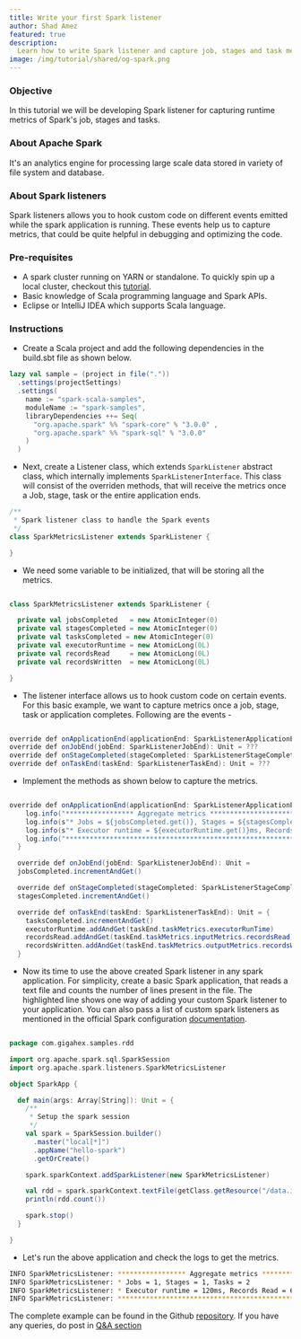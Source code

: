 ```yaml
---
title: Write your first Spark listener
author: Shad Amez
featured: true
description:
  Learn how to write Spark listener and capture job, stages and task metrics
image: /img/tutorial/shared/og-spark.png
---
```


### Objective

In this tutorial we will be developing Spark listener for capturing runtime
metrics of Spark's job, stages and tasks.

### About Apache Spark

It's an analytics engine for processing large scale data stored in variety of
file system and database.

### About Spark listeners

Spark listeners allows you to hook custom code on different events emitted while
the spark application is running. These events help us to capture metrics, that
could be quite helpful in debugging and optimizing the code.

### Pre-requisites

- A spark cluster running on YARN or standalone. To quickly spin up a local
  cluster, checkout this
  [tutorial](https://www.gigahex.com/tutorial/2021/06/30/setting-up-spark-cluster).
- Basic knowledge of Scala programming language and Spark APIs.
- Eclipse or IntelliJ IDEA which supports Scala language.

### Instructions

- Create a Scala project and add the following dependencies in the build.sbt
  file as shown below.

```scala title="build.sbt"
lazy val sample = (project in file("."))
  .settings(projectSettings)
  .settings(
    name := "spark-scala-samples",
    moduleName := "spark-samples",
    libraryDependencies ++= Seq(
      "org.apache.spark" %% "spark-core" % "3.0.0" ,
      "org.apache.spark" %% "spark-sql" % "3.0.0"
    )
  )
```

- Next, create a Listener class, which extends `SparkListener` abstract class,
  which internally implements `SparkListenerInterface`. This class will consist
  of the overriden methods, that will receive the metrics once a Job, stage,
  task or the entire application ends.

```scala title="src/org/apache/spark/listeners/SparkMetricsListener.scala"
/**
 * Spark listener class to handle the Spark events
 */
class SparkMetricsListener extends SparkListener {

}
```

- We need some variable to be initialized, that will be storing all the metrics.

```scala title="src/org/apache/spark/listeners/SparkMetricsListener.scala"

class SparkMetricsListener extends SparkListener {

  private val jobsCompleted   = new AtomicInteger(0)
  private val stagesCompleted = new AtomicInteger(0)
  private val tasksCompleted = new AtomicInteger(0)
  private val executorRuntime = new AtomicLong(0L)
  private val recordsRead     = new AtomicLong(0L)
  private val recordsWritten  = new AtomicLong(0L)

}

```

- The listener interface allows us to hook custom code on certain events. For
  this basic example, we want to capture metrics once a job, stage, task or
  application completes. Following are the events -

```java title="src/org/apache/spark/listeners/SparkMetricsListener.scala"

override def onApplicationEnd(applicationEnd: SparkListenerApplicationEnd): Unit = ???
override def onJobEnd(jobEnd: SparkListenerJobEnd): Unit = ???
override def onStageCompleted(stageCompleted: SparkListenerStageCompleted): Unit = ???
override def onTaskEnd(taskEnd: SparkListenerTaskEnd): Unit = ???

```

- Implement the methods as shown below to capture the metrics.

```java title="src/org/apache/spark/listeners/SparkMetricsListener.scala"

override def onApplicationEnd(applicationEnd: SparkListenerApplicationEnd): Unit = {
    log.info("***************** Aggregate metrics *****************************")
    log.info(s"* Jobs = ${jobsCompleted.get()}, Stages = ${stagesCompleted.get()}, Tasks = ${tasksCompleted}")
    log.info(s"* Executor runtime = ${executorRuntime.get()}ms, Records Read = ${recordsRead.get()}, Records written = ${recordsWritten.get()}")
    log.info("*****************************************************************")
  }

  override def onJobEnd(jobEnd: SparkListenerJobEnd): Unit =
  jobsCompleted.incrementAndGet()

  override def onStageCompleted(stageCompleted: SparkListenerStageCompleted): Unit =
  stagesCompleted.incrementAndGet()

  override def onTaskEnd(taskEnd: SparkListenerTaskEnd): Unit = {
    tasksCompleted.incrementAndGet()
    executorRuntime.addAndGet(taskEnd.taskMetrics.executorRunTime)
    recordsRead.addAndGet(taskEnd.taskMetrics.inputMetrics.recordsRead)
    recordsWritten.addAndGet(taskEnd.taskMetrics.outputMetrics.recordsWritten)
  }

```

- Now its time to use the above created Spark listener in any spark application.
  For simplicity, create a basic Spark application, that reads a text file and
  counts the number of lines present in the file. The highlighted line shows one
  way of adding your custom Spark listener to your application. You can also
  pass a list of custom spark listeners as mentioned in the official Spark
  configuration
  [documentation](https://spark.apache.org/docs/latest/configuration.html).

```scala title="src/com/gigahex/samples/rdd/SparkApp.scala"

package com.gigahex.samples.rdd

import org.apache.spark.sql.SparkSession
import org.apache.spark.listeners.SparkMetricsListener

object SparkApp {

  def main(args: Array[String]): Unit = {
    /**
     * Setup the spark session
     */
    val spark = SparkSession.builder()
      .master("local[*]")
      .appName("hello-spark")
      .getOrCreate()

    spark.sparkContext.addSparkListener(new SparkMetricsListener)

    val rdd = spark.sparkContext.textFile(getClass.getResource("/data.in").getPath)
    println(rdd.count())

    spark.stop()
  }

}

```

- Let's run the above application and check the logs to get the metrics.

```bash
INFO SparkMetricsListener: ***************** Aggregate metrics *****************************
INFO SparkMetricsListener: * Jobs = 1, Stages = 1, Tasks = 2
INFO SparkMetricsListener: * Executor runtime = 120ms, Records Read = 6, Records written = 0
INFO SparkMetricsListener: *****************************************************************
```

The complete example can be found in the Github
[repository](https://github.com/GigahexHQ/spark-scala-samples/blob/main/src/main/scala/org/apache/spark/listeners/SparkMetricsListener.scala).
If you have any queries, do post in
[Q&A section](https://github.com/GigahexHQ/spark-scala-samples/discussions/categories/q-a)

